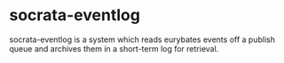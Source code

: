 socrata-eventlog
================

socrata-eventlog is a system which reads eurybates events off a publish queue and archives them
in a short-term log for retrieval.

